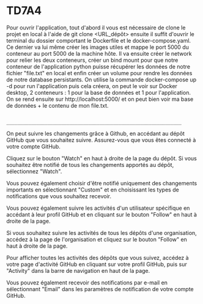 # TD7A4

Pour ouvrir l'application, tout d'abord il vous est nécessaire de clone le projet en local à l'aide de git clone <URL_dépôt> ensuite il suffit d'ouvrir le terminal du dossier comportant le Dockerfile et le docker-compose.yaml. Ce dernier va lui même créer les images utiles et mappe le port 5000 du conteneur au port 5000 de la machine hôte. Il va ensuite créer le network pour relier les deux conteneurs, créer un bind mount pour que notre conteneur de l'application python puisse récupérer les données de notre fichier "file.txt" en local et enfin créer un volume pour rendre les données de notre database persistants.
On utilise la commande docker-compose up -d pour run l'application puis cela créera, on peut le voir sur Docker desktop, 2 conteneurs : 1 pour la base de données et 1 pour l'application. On se rend ensuite sur http://localhost:5000/ et on peut bien voir ma base de données + le contenu de mon file.txt. 



                                              ________________________________________________________________


On peut suivre les changements grâce à Github, en accédant au dépôt GitHub que vous souhaitez suivre. Assurez-vous que vous êtes connecté à votre compte GitHub.

Cliquez sur le bouton "Watch" en haut à droite de la page du dépôt. Si vous souhaitez être notifié de tous les changements apportés au dépôt, sélectionnez "Watch".

Vous pouvez également choisir d'être notifié uniquement des changements importants en sélectionnant "Custom" et en choisissant les types de notifications que vous souhaitez recevoir.

Vous pouvez également suivre les activités d'un utilisateur spécifique en accédant à leur profil GitHub et en cliquant sur le bouton "Follow" en haut à droite de la page.

Si vous souhaitez suivre les activités de tous les dépôts d'une organisation, accédez à la page de l'organisation et cliquez sur le bouton "Follow" en haut à droite de la page.

Pour afficher toutes les activités des dépôts que vous suivez, accédez à votre page d'activité GitHub en cliquant sur votre profil GitHub, puis sur "Activity" dans la barre de navigation en haut de la page.

Vous pouvez également recevoir des notifications par e-mail en sélectionnant "Email" dans les paramètres de notification de votre compte GitHub.





